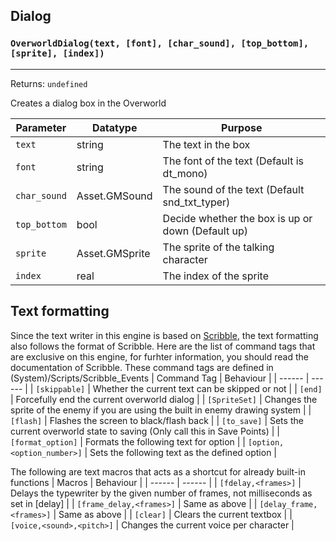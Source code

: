 ## Dialog

### `OverworldDialog(text, [font], [char_sound], [top_bottom], [sprite], [index])`
---
 Returns: `undefined`

Creates a dialog box in the Overworld

| Parameter | Datatype  | Purpose |
|-----------|-----------|---------|
|`text` |string |The text in the box |
|`font` |string |The font of the text (Default is dt_mono) |
|`char_sound` |Asset.GMSound |The sound of the text (Default snd_txt_typer) |
|`top_bottom` |bool |Decide whether the box is up or down (Default up) |
|`sprite` |Asset.GMSprite |The sprite of the talking character |
|`index` |real |The index of the sprite |



























## Text formatting
Since the text writer in this engine is based on [Scribble](https://github.com/JujuAdams/Scribble), the text formatting also follows the format of Scribble.
Here are the list of command tags that are exclusive on this engine, for furhter information, you should read the documentation of Scribble.
These command tags are defined in (System)/Scripts/Scribble_Events
| Command Tag | Behaviour |
| ------ | ------ |
| `[skippable]` | Whether the current text can be skipped or not |
| `[end]` | Forcefully end the current overworld dialog |
| `[SpriteSet]` | Changes the sprite of the enemy if you are using the built in enemy drawing system |
| `[flash]` | Flashes the screen to black/flash back |
| `[to_save]` | Sets the current overworld state to saving (Only call this in Save Points) |
| `[format_option]` | Formats the following text for option |
| `[option,<option_number>]` | Sets the following text as the defined option |

The following are text macros that acts as a shortcut for already built-in functions
| Macros | Behaviour |
| ------ | ------ |
| `[fdelay,<frames>]` | Delays the typewriter by the given number of frames, not milliseconds as set in [delay] |
| `[frame_delay,<frames>]` | Same as above |
| `[delay_frame,<frames>]` | Same as above |
| `[clear]` | Clears the current textbox |
| `[voice,<sound>,<pitch>]` | Changes the current voice per character |
